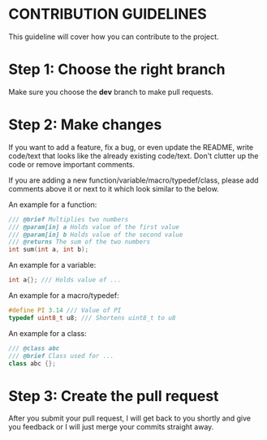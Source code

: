 # CONTRIBUTION GUIDELINES

This guideline will cover how you can contribute to the project.
<br>

# Step 1: Choose the right branch
Make sure you choose the **dev** branch to make pull requests. 

# Step 2: Make changes
If you want to add a feature, fix a bug, or even update the README, write code/text that looks like the already existing code/text. Don't clutter up the code or remove important comments. 

If you are adding a new function/variable/macro/typedef/class, please add comments above it or next to it which look similar to the below.

An example for a function:
```cpp
/// @brief Multiplies two numbers
/// @param[in] a Holds value of the first value
/// @param[in] b Holds value of the second value
/// @returns The sum of the two numbers
int sum(int a, int b);
```

An example for a variable:
```cpp
int a{}; /// Holds value of ...
```

An example for a macro/typedef:
```cpp
#define PI 3.14 /// Value of PI
typedef uint8_t u8; /// Shortens uint8_t to u8
```

An example for a class:
```cpp
/// @class abc
/// @brief Class used for ...
class abc {};
```

# Step 3: Create the pull request
After you submit your pull request, I will get back to you shortly and give you feedback or I will just merge your commits straight away.
